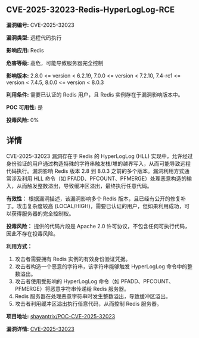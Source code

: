 ## CVE-2025-32023-Redis-HyperLogLog-RCE

**漏洞编号:** CVE-2025-32023

**漏洞类型:** 远程代码执行

**影响应用:** Redis

**危害等级:** 高危，可能导致服务器完全控制

**影响版本:** 2.8.0 <= version < 6.2.19, 7.0.0 <= version < 7.2.10, 7.4-rc1 <= version < 7.4.5, 8.0.0 <= version < 8.0.3

**利用条件:** 需要已认证的 Redis 用户，且 Redis 实例存在于漏洞影响版本中。

**POC 可用性:** 是

**投毒风险:** 0%

## 详情

CVE-2025-32023 漏洞存在于 Redis 的 HyperLogLog (HLL) 实现中，允许经过身份验证的用户通过构造特殊的字符串触发栈/堆的越界写入，从而可能导致远程代码执行。漏洞影响 Redis 版本 2.8 到 8.0.3 之前的多个版本。漏洞利用方式通常涉及利用 HLL 命令（如 PFADD、PFCOUNT、PFMERGE）处理恶意构造的输入，从而触发整数溢出，导致缓冲区溢出，最终执行任意代码。

**有效性：**
根据漏洞描述，该漏洞影响多个 Redis 版本，且已经有公开的修复补丁。攻击复杂度较高 (LOCAL/HIGH)，需要已认证的用户，但如果利用成功，可以获得服务器的完全控制权。

**投毒风险：**
提供的代码片段是 Apache 2.0 许可协议，不包含任何可执行代码，因此不存在投毒风险。

**利用方式：**
1.  攻击者需要拥有 Redis 实例的有效身份验证凭据。
2.  攻击者构造一个恶意的字符串，该字符串能够触发 HyperLogLog 命令中的整数溢出。
3.  攻击者使用受影响的 HyperLogLog 命令（如 PFADD、PFCOUNT、PFMERGE）将恶意字符串传递给 Redis 服务器。
4.  Redis 服务器在处理恶意字符串时发生整数溢出，导致缓冲区溢出。
5.  攻击者利用缓冲区溢出执行任意代码，从而控制 Redis 服务器。

**项目地址:** [shayantrix/POC-CVE-2025-32023](https://github.com/shayantrix/POC-CVE-2025-32023)

**漏洞详情:** [CVE-2025-32023](https://nvd.nist.gov/vuln/detail/CVE-2025-32023)